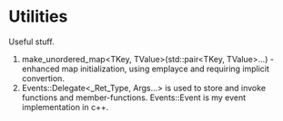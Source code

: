# Utilities
Useful stuff.
1. make_unordered_map<TKey, TValue>(std::pair<TKey, TValue>...) - enhanced map initialization, using emplayce and requiring implicit convertion.
2. Events::Delegate<\_Ret_Type, Args...> is used to store and invoke functions and member-functions.
Events::Event is my event implementation in c++.
